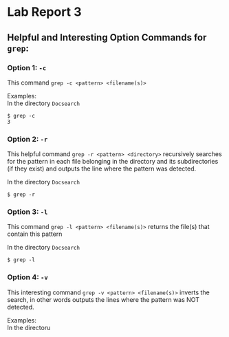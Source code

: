 # Lab Report 3
## Helpful and Interesting Option Commands for `grep`:
### Option 1: `-c`
This command `grep -c <pattern> <filename(s)>`

Examples:\
In the directory `Docsearch`
```
$ grep -c 
3
```

### Option 2: `-r`
This helpful command `grep -r <pattern> <directory>` recursively searches for the pattern in each file belonging in the directory and its subdirectories (if they exist) and outputs the line where the pattern was detected.

In the directory `Docsearch`
```
$ grep -r 
```
### Option 3: `-l`
This command `grep -l <pattern> <filename(s)>` returns the file(s) that contain this pattern

In the directory `Docsearch`
```
$ grep -l
```

### Option 4: `-v`
This interesting command `grep -v <pattern> <filename(s)>` inverts the search, in other words outputs the lines where the pattern was NOT detected.

Examples:\
In the directoru

